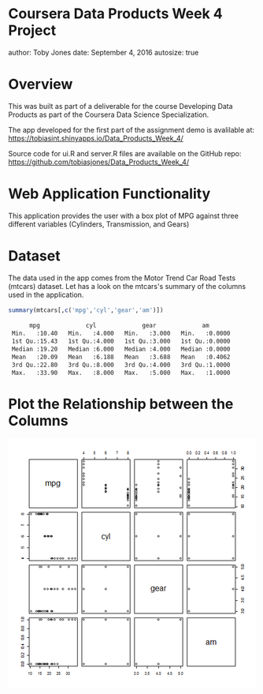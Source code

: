 Coursera Data Products Week 4 Project
========================================================
author: Toby Jones
date: September 4, 2016
autosize: true

Overview
========================================================

This was built as part of a deliverable for the course Developing Data Products as part of the Coursera Data Science Specialization.

The app developed for the first part of the assignment demo is avalilable at: <https://tobiasint.shinyapps.io/Data_Products_Week_4/>

Source code for ui.R and server.R files are available on the GitHub repo: <https://github.com/tobiasjones/Data_Products_Week_4/>


Web Application Functionality
========================================================
This application provides the user with a box plot of MPG against three different variables (Cylinders, Transmission, and Gears)

Dataset
========================================================
The data used in the app comes from the Motor Trend Car Road Tests (mtcars) dataset. Let has a look on the mtcars's summary of the columns used in the application.

```r
summary(mtcars[,c('mpg','cyl','gear','am')])
```

```
      mpg             cyl             gear             am        
 Min.   :10.40   Min.   :4.000   Min.   :3.000   Min.   :0.0000  
 1st Qu.:15.43   1st Qu.:4.000   1st Qu.:3.000   1st Qu.:0.0000  
 Median :19.20   Median :6.000   Median :4.000   Median :0.0000  
 Mean   :20.09   Mean   :6.188   Mean   :3.688   Mean   :0.4062  
 3rd Qu.:22.80   3rd Qu.:8.000   3rd Qu.:4.000   3rd Qu.:1.0000  
 Max.   :33.90   Max.   :8.000   Max.   :5.000   Max.   :1.0000  
```

Plot the Relationship between the Columns
========================================================

![plot of chunk unnamed-chunk-2](Presentation-figure/unnamed-chunk-2-1.png)
